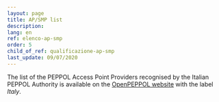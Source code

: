 ```yaml
---
layout: page
title: AP/SMP list
description:
lang: en
ref: elenco-ap-smp
order: 5
child_of_ref: qualificazione-ap-smp
last_update: 09/07/2020
---
```


The list of the PEPPOL Access Point Providers recognised by the Italian PEPPOL
Authority is available on the [OpenPEPPOL
website](https://peppol.eu/who-is-who/peppol-certified-aps/) with the label
*Italy*.

